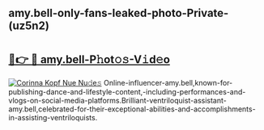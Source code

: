 ## amy.bell-only-fans​-leaked-photo​-Private-(uz5n2)


# <h2><a href="https://mediaupload.pro?title=amy.bell&ref=git">🔗👉 🔴 amy.bell-P𝚑ot𝚘𝚜-V𝚒d𝚎o</a></h2>

[![Corinna Kopf Nue Nu𝚍e𝚜](https://i.imgur.com/0qMVB7G.gif)](https://mediaupload.pro?title=amy.bell&ref=git)
Online-influencer-amy.bell,known-for-publishing-dance-and-lifestyle-content,-including-performances-and-vlogs-on-social-media-platforms.Brilliant-ventriloquist-assistant-amy.bell,celebrated-for-their-exceptional-abilities-and-accomplishments-in-assisting-ventriloquists.  